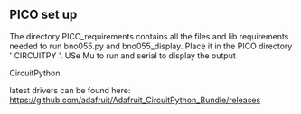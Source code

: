 
## PICO set up

The directory PICO_requirements contains all the files and lib requirements 
needed to run bno055.py and bno055_display.  Place it in the 
PICO directory ' CIRCUITPY '.   USe Mu to run and serial to display the 
output





CircuitPython 

latest drivers can be found here:
https://github.com/adafruit/Adafruit_CircuitPython_Bundle/releases
